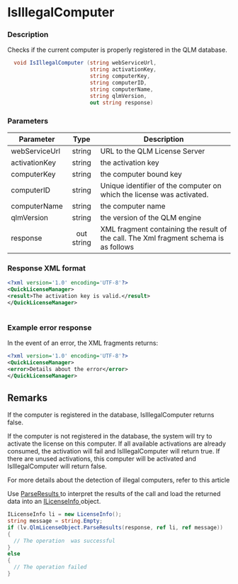 # IsIllegalComputer

### Description

Checks if the current computer is properly registered in the QLM database.

```c#
  void IsIllegalComputer (string webServiceUrl,
                          string activationKey, 
                          string computerKey, 
                          string computerID, 
                          string computerName, 
                          string qlmVersion, 
                          out string response)
```

### Parameters

| Parameter     |    Type    | Description                                                                           |
| ------------- | :--------: | ------------------------------------------------------------------------------------- |
| webServiceUrl |   string   | URL to the QLM License Server                                                         |
| activationKey |   string   | the activation key                                                                    |
| computerKey   |   string   | the computer bound key                                                                |
| computerID    |   string   | Unique identifier of the computer on which the license was activated.                 |
| computerName  |   string   | the computer name                                                                     |
| qlmVersion    |   string   | the version of the QLM engine                                                         |
| response      | out string | XML fragment containing the result of the call. The Xml fragment schema is as follows |

### Response XML format

```xml
<?xml version='1.0' encoding='UTF-8'?>
<QuickLicenseManager>
<result>The activation key is valid.</result>
</QuickLicenseManager>
 
```

### Example error response

In the event of an error, the XML fragments returns:

```xml
<?xml version='1.0' encoding='UTF-8'?>
<QuickLicenseManager>
<error>Details about the error</error>
</QuickLicenseManager>
```

## Remarks

If the computer is registered in the database, IsIllegalComputer returns false.

If the computer is not registered in the database, the system will try to activate the license on this computer. If all available activations are already consumed, the activation will fail and IsIllegalComputer will return true. If there are unused activations, this computer will be activated and IsIllegalComputer will return false.

For more details about the detection of illegal computers, refer to this article

Use [ParseResults ](https://soraco.readme.io/reference/parseresults)to interpret the results of the call and load the returned data into an [ILicenseInfo ](https://soraco.readme.io/reference/ilicenseinfo)object.

```c#
ILicenseInfo li = new LicenseInfo();
string message = string.Empty;
if (lv.QlmLicenseObject.ParseResults(response, ref li, ref message))
{
  // The operation  was successful	
}
else
{
  // The operation failed
}
```
